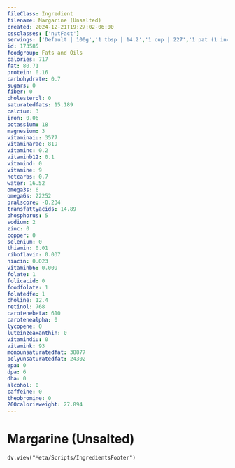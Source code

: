 ```yaml
---
fileClass: Ingredient
filename: Margarine (Unsalted)
created: 2024-12-21T19:27:02-06:00
cssclasses: ['nutFact']
servings: ['Default | 100g','1 tbsp | 14.2','1 cup | 227','1 pat (1 inch sq, 1/3 inch high) | 5','1 stick | 113']
id: 173585
foodgroup: Fats and Oils
calories: 717
fat: 80.71
protein: 0.16
carbohydrate: 0.7
sugars: 0
fiber: 0
cholesterol: 0
saturatedfats: 15.189
calcium: 3
iron: 0.06
potassium: 18
magnesium: 3
vitaminaiu: 3577
vitaminarae: 819
vitaminc: 0.2
vitaminb12: 0.1
vitamind: 0
vitamine: 9
netcarbs: 0.7
water: 16.52
omega3s: 6
omega6s: 22252
pralscore: -0.234
transfattyacids: 14.89
phosphorus: 5
sodium: 2
zinc: 0
copper: 0
selenium: 0
thiamin: 0.01
riboflavin: 0.037
niacin: 0.023
vitaminb6: 0.009
folate: 1
folicacid: 0
foodfolate: 1
folatedfe: 1
choline: 12.4
retinol: 768
carotenebeta: 610
carotenealpha: 0
lycopene: 0
luteinzeaxanthin: 0
vitamindiu: 0
vitamink: 93
monounsaturatedfat: 38877
polyunsaturatedfat: 24302
epa: 0
dpa: 6
dha: 0
alcohol: 0
caffeine: 0
theobromine: 0
200calorieweight: 27.894
---
```


# Margarine (Unsalted)

```dataviewjs
dv.view("Meta/Scripts/IngredientsFooter")
```